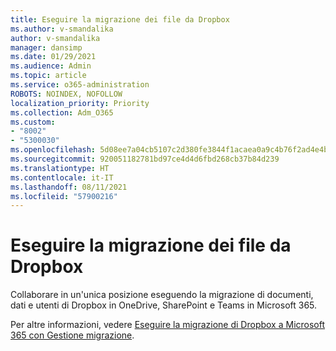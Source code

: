 ```yaml
---
title: Eseguire la migrazione dei file da Dropbox
ms.author: v-smandalika
author: v-smandalika
manager: dansimp
ms.date: 01/29/2021
ms.audience: Admin
ms.topic: article
ms.service: o365-administration
ROBOTS: NOINDEX, NOFOLLOW
localization_priority: Priority
ms.collection: Adm_O365
ms.custom:
- "8002"
- "5300030"
ms.openlocfilehash: 5d08ee7a04cb5107c2d380fe3844f1acaea0a9c4b76f2ad4e4b36f469e44e9fc
ms.sourcegitcommit: 920051182781bd97ce4d4d6fbd268cb37b84d239
ms.translationtype: HT
ms.contentlocale: it-IT
ms.lasthandoff: 08/11/2021
ms.locfileid: "57900216"
---
```

# <a name="migrate-files-from-dropbox"></a>Eseguire la migrazione dei file da Dropbox

Collaborare in un'unica posizione eseguendo la migrazione di documenti, dati e utenti di Dropbox in OneDrive, SharePoint e Teams in Microsoft 365.

Per altre informazioni, vedere [Eseguire la migrazione di Dropbox a Microsoft 365 con Gestione migrazione](https://docs.microsoft.com/sharepointmigration/mm-dropbox-overview).

